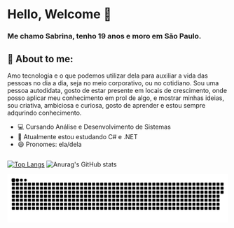 # Hello, Welcome  👋
### Me chamo Sabrina, tenho 19 anos e moro em São Paulo.
## 💭 About to me:
Amo tecnologia e o que podemos utilizar dela para auxiliar a vida das pessoas no dia a dia, seja no meio corporativo, ou no cotidiano. Sou uma pessoa autodidata, gosto de estar presente em locais de crescimento, onde posso aplicar meu conhecimento em prol de algo, e mostrar minhas ideias, sou criativa, ambiciosa e curiosa, gosto de aprender e estou sempre adqurindo conhecimento.
- 💻 Cursando Análise e Desenvolvimento de Sistemas
- 🌱 Atualmente estou estudando  C# e .NET 
- 😄 Pronomes: ela/dela
## 
 [![Top Langs](https://github-readme-stats.vercel.app/api/top-langs/?username=sabrinavf&layout=compact)](https://github.com/sabrinavf/github-readme-stats)   ![Anurag's GitHub stats](https://github-readme-stats.vercel.app/api?username=sabrinavf&show_icons=true&theme=dracula)

<picture>
  <source media="(prefers-color-scheme: dark)" srcset="https://raw.githubusercontent.com/sabrinavf/sabrinavf/output/github-contribution-grid-snake-dark.svg">
  <source media="(prefers-color-scheme: light)" srcset="https://raw.githubusercontent.com/sabrinavf/sabrinavf/output/github-contribution-grid-snake.svg">
  <img alt="github contribution grid snake animation" src="https://raw.githubusercontent.com/sabrinavf/sabrinavf/output/github-contribution-grid-snake.svg">
</picture>

